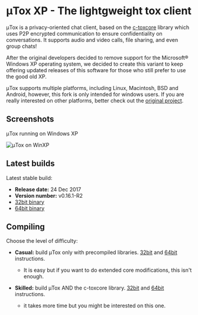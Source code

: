 # μTox XP - The lightgweight tox client

μTox is a privacy-oriented chat client, based on the [c-toxcore](https://github.com/TokTok/c-toxcore) library which uses P2P encrypted communication to ensure confidentiality on conversations. It supports audio and video calls, file sharing, and even group chats!

After the original developers decided to remove support for the Microsoft® Windows XP operating system, we decided to create this variant to keep offering updated releases of this software for those who still prefer to use the good old XP. 

μTox supports multiple platforms, including Linux, Macintosh, BSD and Android, however, this fork is only intended for windows users. If you are really interested on other platforms, better check out the [original project](https://github.com/uTox/uTox).

## Screenshots

μTox running on Windows XP

![μTox on WinXP](https://github.com/blueclouds8666/uTox_XP/raw/files/screenshot.png "μTox running on Windows XP")

## Latest builds

Latest stable build:
- **Release date:**  24 Dec 2017
- **Version number:**  v0.16.1-R2
- [32bit binary](https://github.com/blueclouds8666/uTox_XP/raw/files/binaries/0.16.1-R2/utox-i686.exe)
- [64bit binary](https://github.com/blueclouds8666/uTox_XP/raw/files/binaries/0.16.1-R2/utox-AMD64.exe)

## Compiling

Choose the level of difficulty:

- **Casual:** build μTox only with precompiled libraries. [32bit](https://github.com/blueclouds8666/uTox_XP/blob/oldtoxcore/COMPILE32.md) and [64bit](https://github.com/blueclouds8666/uTox_XP/blob/oldtoxcore/COMPILE64.md) instructions.
  - It is easy but if you want to do extended core modifications, this isn't enough.

- **Skilled:** build μTox AND the c-toxcore library. [32bit](https://github.com/blueclouds8666/uTox_XP/blob/oldtoxcore/COMPILE32-full.md) and [64bit](https://github.com/blueclouds8666/uTox_XP/blob/oldtoxcore/COMPILE64-full.md) instructions.
  - it takes more time but you might be interested on this one.
<br />
<br />
